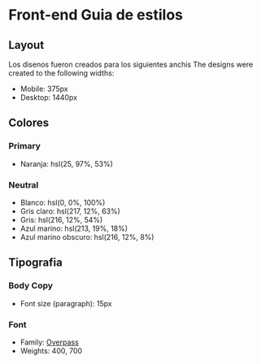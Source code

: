 # Front-end Guia de estilos

## Layout

Los disenos fueron creados para los siguientes anchis
The designs were created to the following widths:

- Mobile: 375px
- Desktop: 1440px

## Colores

### Primary

- Naranja: hsl(25, 97%, 53%)

### Neutral

- Blanco: hsl(0, 0%, 100%)
- Gris claro: hsl(217, 12%, 63%)
- Gris: hsl(216, 12%, 54%)
- Azul marino: hsl(213, 19%, 18%)
- Azul marino obscuro: hsl(216, 12%, 8%)

## Tipografia

### Body Copy

- Font size (paragraph): 15px

### Font

- Family: [Overpass](https://fonts.google.com/specimen/Overpass)
- Weights: 400, 700
